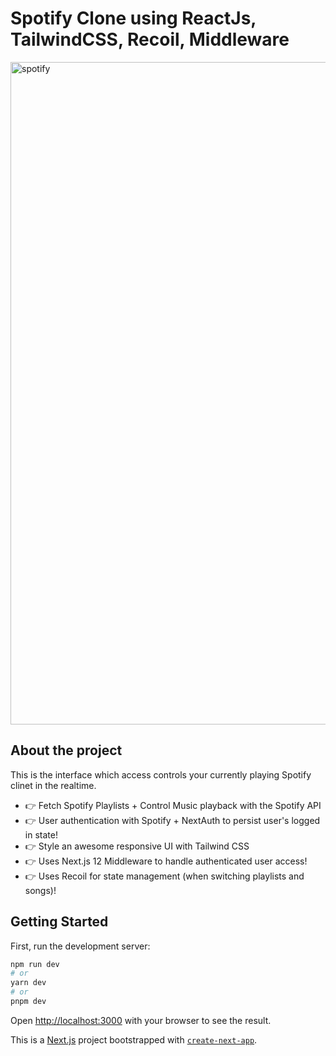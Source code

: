 # Spotify Clone using ReactJs, TailwindCSS, Recoil, Middleware

<img width="1060" alt="spotify" src="https://github.com/sahilupadhyay/spotify/assets/9139581/23928d11-d9fa-455c-9a48-98b26b142c71">

## About the project
This is the interface which access controls your currently playing Spotify clinet in the realtime.
- 👉  Fetch Spotify Playlists + Control Music playback with the Spotify API
- 👉  User authentication with Spotify + NextAuth to persist user's logged in state!
- 👉  Style an awesome responsive UI with Tailwind CSS
- 👉  Uses Next.js 12 Middleware to handle authenticated user access!
- 👉  Uses Recoil for state management (when switching playlists and songs)!

## Getting Started

First, run the development server:

```bash
npm run dev
# or
yarn dev
# or
pnpm dev
```

Open [http://localhost:3000](http://localhost:3000) with your browser to see the result.

This is a [Next.js](https://nextjs.org/) project bootstrapped with [`create-next-app`](https://github.com/vercel/next.js/tree/canary/packages/create-next-app).
